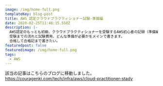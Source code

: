 ```yaml
---
image: /img/home-full.png
templateKey: blog-post
title: AWS 認定クラウドプラクティショナー試験-準備編
date: 2020-02-25T11:48:15.558Z
description: |-
  AWS認定のもっとも初級、クラウドプラクティショナーを受験するAWS初心者の記録（準備編）です。
  受験までの流れと試験費用、どんな準備が必要かをメインで書きます。
  合格して合格記まで書きたい。
featuredpost: false
featuredimage: /img/home-full.png
tags:
  - AWS
---
```

該当の記事はこちらのブログに移動しました。
https://couragenki.com/tech/infra/aws/cloud-practitioner-stady
